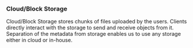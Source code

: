 ### Cloud/Block Storage

Cloud/Block Storage stores chunks of files uploaded by the users. Clients directly interact with the storage to send and receive objects from it. Separation of the metadata from storage enables us to use any storage either in cloud or in-house.
